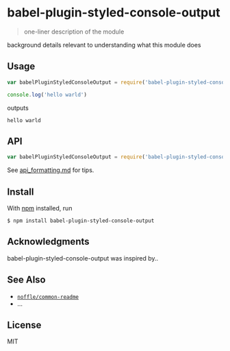 # babel-plugin-styled-console-output

> one-liner description of the module

background details relevant to understanding what this module does

## Usage

```js
var babelPluginStyledConsoleOutput = require('babel-plugin-styled-console-output')

console.log('hello warld')
```

outputs

```
hello warld
```

## API

```js
var babelPluginStyledConsoleOutput = require('babel-plugin-styled-console-output')
```

See [api_formatting.md](api_formatting.md) for tips.

## Install

With [npm](https://npmjs.org/) installed, run

```
$ npm install babel-plugin-styled-console-output
```

## Acknowledgments

babel-plugin-styled-console-output was inspired by..

## See Also

- [`noffle/common-readme`](https://github.com/noffle/common-readme)
- ...

## License

MIT

